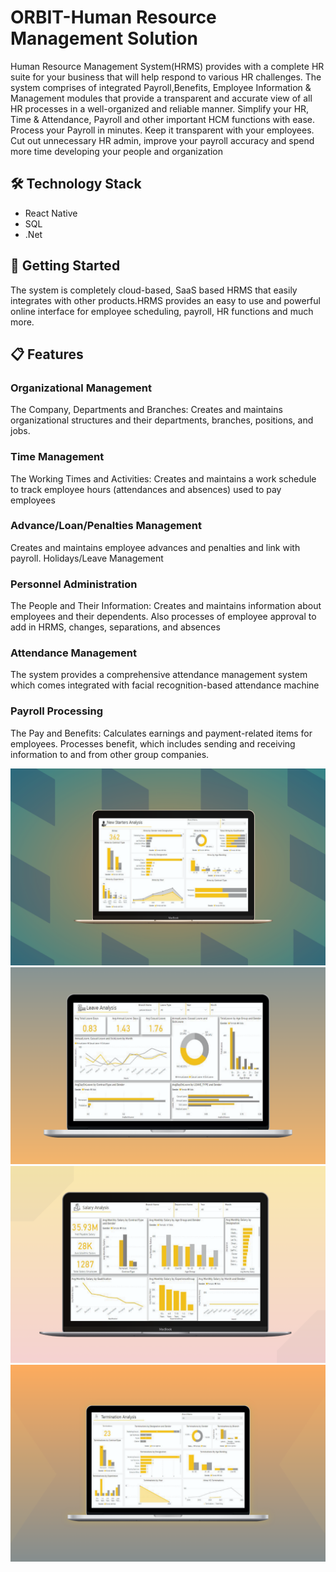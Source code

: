 # ORBIT-Human Resource Management Solution

Human Resource Management System(HRMS) provides with a complete HR suite for your business that will help respond to various HR challenges. The system comprises of integrated Payroll,Benefits, Employee Information & Management modules that provide a transparent and accurate view of all HR processes in a well-organized and reliable manner. Simplify your HR, Time & Attendance, Payroll and other important HCM functions with ease. Process your Payroll in minutes. Keep it transparent with your employees.
Cut out unnecessary HR admin, improve your payroll accuracy and spend more time developing your people and organization

## :hammer_and_wrench: Technology Stack

- React Native
- SQL
- .Net

## :rocket: Getting Started

The system is completely cloud-based, SaaS based HRMS that easily integrates with other products.HRMS provides an easy to use and powerful online interface for employee scheduling, payroll, HR functions and much more.


## :clipboard: Features

###  Organizational Management 
The Company, Departments and Branches: Creates and maintains organizational structures and their departments, branches, positions, and jobs. 

###  Time Management 

The Working Times and Activities: Creates and maintains a work schedule to track employee hours (attendances and absences) used to pay employees 

###  Advance/Loan/Penalties Management 

Creates and maintains employee advances and penalties and link with payroll. Holidays/Leave Management 

###  Personnel Administration 

The People and Their Information: Creates and maintains information about employees and their dependents. Also processes of employee approval to add in HRMS, changes, separations, and absences 

###   Attendance Management 

The system provides a comprehensive attendance management system which comes integrated with facial recognition-based attendance machine
 
###   Payroll Processing 

The Pay and Benefits: Calculates earnings and payment-related items for employees. Processes benefit, which includes sending and receiving information to and from other group companies.

![alt text](https://github.com/Ironmandeveloper/HR-Analytics/blob/main/Hiring.png?raw=true)
![alt text](https://github.com/Ironmandeveloper/HR-Analytics/blob/main/LeaveAnalysis.png?raw=true)
![alt text](https://github.com/Ironmandeveloper/HR-Analytics/blob/main/SalaryAnalysis.png?raw=true)
![alt text](https://github.com/Ironmandeveloper/HR-Analytics/blob/main/TerminationAnalysis.png?raw=true)
